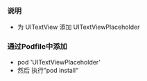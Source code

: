 ### 说明
- 为 UITextView 添加 UITextViewPlaceholder
### 通过Podfile中添加
-
    pod 'UITextViewPlaceholder'
- 然后 执行”pod install“
